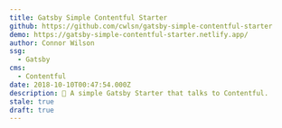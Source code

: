 ```yaml
---
title: Gatsby Simple Contentful Starter
github: https://github.com/cwlsn/gatsby-simple-contentful-starter
demo: https://gatsby-simple-contentful-starter.netlify.app/
author: Connor Wilson
ssg:
  - Gatsby
cms:
  - Contentful
date: 2018-10-10T00:47:54.000Z
description: 🎊 A simple Gatsby Starter that talks to Contentful.
stale: true
draft: true
---
```

